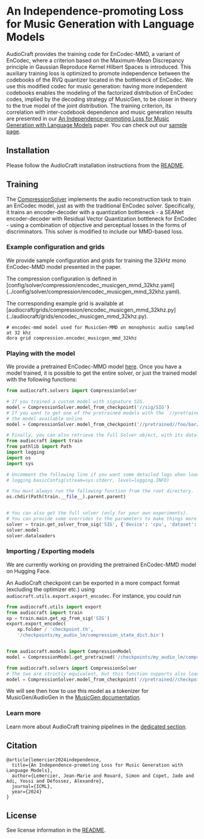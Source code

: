 # An Independence-promoting Loss for Music Generation with Language Models

AudioCraft provides the training code for EnCodec-MMD, a variant of EnCodec,
where a criterion based on the Maximum-Mean Discrepancy principle
in Gaussian Reproduce Kernel Hilbert Spaces is introduced.
This auxiliary training loss is optimized to promote independence 
between the codebooks of the RVQ quantizer located in the bottleneck of EnCodec.
We use this modified codec for music generation: having more independent 
codebooks enables the modeling of the factorized distribution of EnCodec codes,
implied by the decoding strategy of MusicGen, to be closer in theory to the 
true model of the joint distribution.
The training criterion, its correlation with inter-codebook dependence and 
music generation results are presented in our 
[An Independence-promoting Loss for Music Generation with Language Models][ICML_arxiv] paper.
You can check out our [sample page][musicgen-mmd_samples].


## Installation

Please follow the AudioCraft installation instructions from the [README](../README.md).


## Training

The [CompressionSolver](../audiocraft/solvers/compression.py) implements the audio reconstruction
task to train an EnCodec model, just as with the traditional EnCodec solver.
Specifically, it trains an encoder-decoder with a quantization
bottleneck - a SEANet encoder-decoder with Residual Vector Quantization bottleneck for EnCodec -
using a combination of objective and perceptual losses in the forms of discriminators.
This solver is modified to include our MMD-based loss.

### Example configuration and grids

We provide sample configuration and grids for training the 32kHz mono EnCodec-MMD model
presented in the paper.

The compression configuration is defined in
[config/solver/compression/encodec_musicgen_mmd_32khz.yaml]
(../config/solver/compression/encodec_musicgen_mmd_32khz.yaml).

The corresponding example grid is available at
[audiocraft/grids/compression/encodec_musicgen_mmd_32khz.py]
(../audiocraft/grids/encodec_musicgen_mmd_32khz.py).

```shell
# encodec-mmd model used for MusicGen-MMD on monophonic audio sampled at 32 khz
dora grid compression.encodec_musicgen_mmd_32khz
```

### Playing with the model

We provide a pretrained EnCodec-MMD model [here][drive_link].
Once you have a model trained, it is possible to get the entire solver, or just
the trained model with the following functions:

```python
from audiocraft.solvers import CompressionSolver

# If you trained a custom model with signature SIG.
model = CompressionSolver.model_from_checkpoint('//sig/SIG')
# If you want to get one of the pretrained models with the `//pretrained/` prefix, using
# the model available online
model = CompressionSolver.model_from_checkpoint('//pretrained//foo/bar/checkpoint.th')

# Finally, you can also retrieve the full Solver object, with its dataloader etc.
from audiocraft import train
from pathlib import Path
import logging
import os
import sys

# Uncomment the following line if you want some detailed logs when loading a Solver.
# logging.basicConfig(stream=sys.stderr, level=logging.INFO)

# You must always run the following function from the root directory.
os.chdir(Path(train.__file__).parent.parent)


# You can also get the full solver (only for your own experiments).
# You can provide some overrides to the parameters to make things more convenient.
solver = train.get_solver_from_sig('SIG', {'device': 'cpu', 'dataset': {'batch_size': 8}})
solver.model
solver.dataloaders
```

### Importing / Exporting models

We are currently working on providing the pretrained
EnCodec-MMD model on Hugging Face.
<!-- 
We still have some support for fine-tuning an EnCodec model coming from HF in AudioCraft,
using for instance `continue_from=//pretrained/facebook/encodec_32k`. -->

An AudioCraft checkpoint can be exported in a more compact format (excluding the optimizer etc.)
using `audiocraft.utils.export.export_encodec`. For instance, you could run

```python
from audiocraft.utils import export
from audiocraft import train
xp = train.main.get_xp_from_sig('SIG')
export.export_encodec(
    xp.folder / 'checkpoint.th',
    '/checkpoints/my_audio_lm/compression_state_dict.bin')


from audiocraft.models import CompressionModel
model = CompressionModel.get_pretrained('/checkpoints/my_audio_lm/compression_state_dict.bin')

from audiocraft.solvers import CompressionSolver
# The two are strictly equivalent, but this function supports also loading from non-already exported models.
model = CompressionSolver.model_from_checkpoint('//pretrained//checkpoints/my_audio_lm/compression_state_dict.bin')
```

We will see then how to use this model as a tokenizer for MusicGen/AudioGen in the
[MusicGen documentation](./MUSICGEN.md).

### Learn more

Learn more about AudioCraft training pipelines in the [dedicated section](./TRAINING.md).


## Citation
```
@article{lemercier2024independence,
  title={An Independence-promoting Loss for Music Generation with Language Models},
  author={Lemercier, Jean-Marie and Rouard, Simon and Copet, Jade and Adi, Yossi and Défossez, Alexandre},
  journal={ICML},
  year={2024}
}
```


## License

See license information in the [README](../README.md).

[ICML_arxiv]: https://arxiv.org/abs/xxxx.xxxxx
[musicgen-mmd_samples]: https://jmlemercier.github.io/encodec-mmd.github.io/
[drive_link]: https://drive.google.com/drive/u/2/folders/1KYQ_kQgFZDkOdFRFLEREi7tFsNdi7RLS
